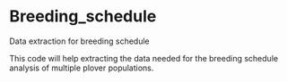 # Breeding_schedule
Data extraction for breeding schedule

This code will help extracting the data needed for the breeding schedule analysis of multiple plover populations.


